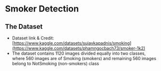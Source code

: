# Smoker Detection
## 

## The Dataset
- Dataset link & Credit: [https://www.kaggle.com/datasets/sujaykapadnis/smoking](https://www.kaggle.com/datasets/phamngocbach73/smoker-1k2)
- The dataset contains 1120 images divided equally into two classes, where 560 images are of Smoking (smokers) and remaining 560 images belong to NotSmoking (non-smokers) class

